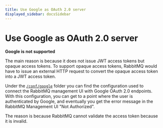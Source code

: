```yaml
---
title: Use Google as OAuth 2.0 server
displayed_sidebar: docsSidebar
---
```

<!--
Copyright (c) 2007-2024 Broadcom. All Rights Reserved. The term "Broadcom" refers to Broadcom Inc. and/or its subsidiaries.

All rights reserved. This program and the accompanying materials
are made available under the terms of the under the Apache License,
Version 2.0 (the "License”); you may not use this file except in compliance
with the License. You may obtain a copy of the License at

https://www.apache.org/licenses/LICENSE-2.0

Unless required by applicable law or agreed to in writing, software
distributed under the License is distributed on an "AS IS" BASIS,
WITHOUT WARRANTIES OR CONDITIONS OF ANY KIND, either express or implied.
See the License for the specific language governing permissions and
limitations under the License.
-->

# Use Google as OAuth 2.0 server

**Google is not supported**

The main reason is because it does not issue JWT access tokens
but opaque access tokens. To support opaque access tokens, RabbitMQ would have to issue an
external HTTP request to convert the opaque access token into a JWT access token.

Under the [`/conf/google`](https://github.com/rabbitmq/rabbitmq-oauth2-tutorial/tree/main/conf/google) folder you can find the configuration used to connect the
RabbitMQ management UI with Google OAuth 2.0 endpoints. With this configuration,
you can get to a point where the user is authenticated by Google, and eventually
you get the error message in the RabbitMQ Management UI "Not Authorized".

The reason is because RabbitMQ cannot validate the access token because it is invalid.
